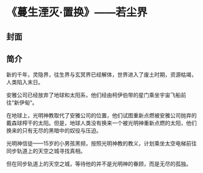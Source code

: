 # 《蔓生湮灭·置换》——若尘界

## 封面



## 简介

新的千年，灵隐界，往生界与玄冥界已经解体，世界进入了废土时期，资源枯竭，人类陷入末日。  
  
安雅公司已经放弃了地球和太阳系，他们经由柯伊伯带的星门乘坐宇宙飞船前往“新伊甸“。

在地球上，光明神教取代了安雅公司的位置，他们试图重新点燃被安雅公司抛弃的戴森球榨干的太阳。但是，地球人类没有换来一个被光明神重新点燃的太阳，他们换来的只有无尽的黑暗中的奴役与压迫。

光明神信徒——15岁的小男孩黑频，按照光明神教的教义，计划乘坐太空电梯前往同步轨道上的天空之城寻找真相。

但在同步轨道上的天空之城，等待他的并不是光明神的眷顾，而是无尽的孤独。



